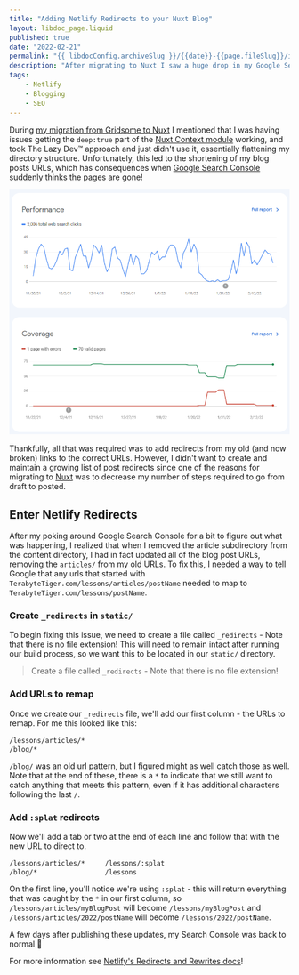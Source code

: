 ```yaml
---
title: "Adding Netlify Redirects to your Nuxt Blog"
layout: libdoc_page.liquid
published: true
date: "2022-02-21"
permalink: "{{ libdocConfig.archiveSlug }}/{{date}}-{{page.fileSlug}}/index.html"
description: "After migrating to Nuxt I saw a huge drop in my Google Search Console results for broken pages. Adding Netlify Redirects to my blog fixed the issue and started returning my pages in search results again!"
tags:
    - Netlify
    - Blogging
    - SEO
---
```


During [my migration from Gridsome to Nuxt](https://terabytetiger.com/lessons/migrate-from-gridsome-to-nuxt) I mentioned that I was having issues getting the `deep:true` part of the [Nuxt Context module](https://content.nuxtjs.org/) working, and took The Lazy Dev™ approach and just didn't use it, essentially flattening my directory structure. Unfortunately, this led to the shortening of my blog posts URLs, which has consequences when [Google Search Console](https://search.google.com/search-console/about) suddenly thinks the pages are gone!

![Google Search Console dashboard showing a few days of minimal clicks and during the same time frame, a bunch of page errors being reported.](../../assets/archive/blogImgs/post-images/netlifyRedirects/googleSearchConsoleNuxtDip.png)

Thankfully, all that was required was to add redirects from my old (and now broken) links to the correct URLs. However, I didn't want to create and maintain a growing list of post redirects since one of the reasons for migrating to [Nuxt](https://nuxtjs.org/) was to decrease my number of steps required to go from draft to posted.

## Enter Netlify Redirects

After my poking around Google Search Console for a bit to figure out what was happening, I realized that when I removed the article subdirectory from the content directory, I had in fact updated all of the blog post URLs, removing the `articles/` from my old URLs. To fix this, I needed a way to tell Google that any urls that started with `TerabyteTiger.com/lessons/articles/postName` needed to map to `TerabyteTiger.com/lessons/postName`.

### Create `_redirects` in `static/`

To begin fixing this issue, we need to create a file called `_redirects` - Note that there is no file extension! This will need to remain intact after running our build process, so we want this to be located in our `static/` directory.

> Create a file called `_redirects` - Note that there is no file extension!

### Add URLs to remap

Once we create our `_redirects` file, we'll add our first column - the URLs to remap. For me this looked like this:

```plaintext{codeTitle: "_redirects"}
/lessons/articles/*
/blog/*
```

`/blog/` was an old url pattern, but I figured might as well catch those as well. Note that at the end of these, there is a `*` to indicate that we still want to catch anything that meets this pattern, even if it has additional characters following the last `/`.

### Add `:splat` redirects

Now we'll add a tab or two at the end of each line and follow that with the new URL to direct to.

```plaintext{codeTitle: "_redirects"}
/lessons/articles/*     /lessons/:splat
/blog/*                 /lessons
```

On the first line, you'll notice we're using `:splat` - this will return everything that was caught by the `*` in our first column, so `/lessons/articles/myBlogPost` will become `/lessons/myBlogPost` and `/lessons/articles/2022/postName` will become `/lessons/2022/postName`.

A few days after publishing these updates, my Search Console was back to normal 🎉

For more information see [Netlify's Redirects and Rewrites docs](https://docs.netlify.com/routing/redirects/)!

